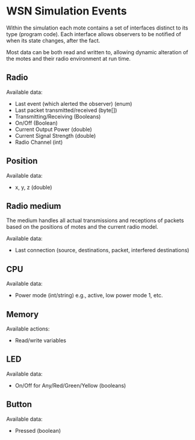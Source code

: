 WSN Simulation Events
=====================

Within the simulation each mote contains a set of interfaces distinct to its type (program code).
Each interface allows observers to be notified of when its state changes, after the fact.

Most data can be both read and written to, allowing dynamic alteration of the motes and their radio environment at run time.

Radio
-----

Available data:
 - Last event (which alerted the observer) (enum)
 - Last packet transmitted/received (byte[])
 - Transmitting/Receiving (Booleans)
 - On/Off (Boolean)
 - Current Output Power (double)
 - Current Signal Strength (double)
 - Radio Channel (int)

Position
--------

Available data:
 - x, y, z (double)

Radio medium
------------

The medium handles all actual transmissions and receptions of packets based on the positions of motes and the current radio model.

Available data:
 - Last connection (source, destinations, packet, interfered destinations)

CPU
---

Available data:
 - Power mode (int/string) e.g., active, low power mode 1, etc.

Memory
------

Available actions:
 - Read/write variables

LED
---

Available data:
 - On/Off for Any/Red/Green/Yellow (booleans)

Button
------

Available data:
 - Pressed (boolean)